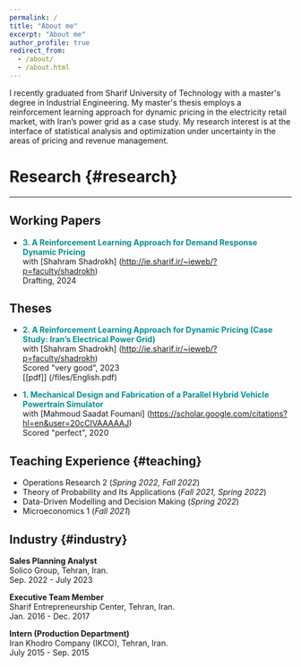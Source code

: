 ```yaml
---
permalink: /
title: "About me"
excerpt: "About me"
author_profile: true
redirect_from: 
  - /about/
  - /about.html
---
```


I recently graduated from Sharif University of Technology with a master's degree in Industrial Engineering. My master's thesis employs a reinforcement learning approach for dynamic pricing in the electricity retail market, with Iran’s power grid as a case study. My research interest is at the interface of statistical analysis and optimization under uncertainty in the areas of pricing and revenue management.


# Research {#research}
______
## Working Papers
- <span style="color:#088F8F">**3. A Reinforcement Learning Approach for Demand Response Dynamic Pricing**</span> \
  with [Shahram Shadrokh] (http://ie.sharif.ir/~ieweb/?p=faculty/shadrokh) \
  Drafting, 2024
  
## Theses

- <span style="color:#088F8F">**2. A Reinforcement Learning Approach for Dynamic Pricing (Case Study: Iran’s Electrical Power Grid)**</span> \
  with [Shahram Shadrokh] (http://ie.sharif.ir/~ieweb/?p=faculty/shadrokh) \
  Scored "very good", 2023 \
  [[pdf]] (/files/English.pdf)
  

- <span style="color:#088F8F">**1. Mechanical Design and Fabrication of a Parallel Hybrid Vehicle Powertrain Simulator**</span> \
  with [Mahmoud Saadat Foumani] (https://scholar.google.com/citations?hl=en&user=20cCIVAAAAAJ) \
  Scored "perfect", 2020
  
Teaching Experience {#teaching}
------
- Operations Research 2  (_Spring 2022, Fall 2022_)
- Theory of Probability and Its Applications  (_Fall 2021, Spring 2022_)
- Data-Driven Modelling and Decision Making  (_Spring 2022_)
- Microeconomics 1 (_Fall 2021_)

Industry {#industry}
------
**Sales Planning Analyst**<br />
  Solico Group, Tehran, Iran.<br />
  Sep. 2022 - July 2023
  
**Executive Team Member**<br />
Sharif Entrepreneurship Center, Tehran, Iran.<br />
Jan. 2016 - Dec. 2017

**Intern (Production Department)**<br />
Iran Khodro Company (IKCO), Tehran, Iran.<br />
July 2015 - Sep. 2015
